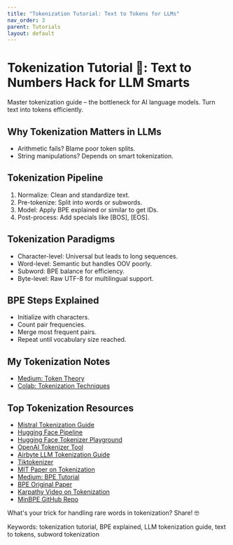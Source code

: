 ```yaml
---
title: "Tokenization Tutorial: Text to Tokens for LLMs"
nav_order: 3
parent: Tutorials
layout: default
---
```


# Tokenization Tutorial 🔢: Text to Numbers Hack for LLM Smarts
Master tokenization guide – the bottleneck for AI language models. Turn text into tokens efficiently.

## Why Tokenization Matters in LLMs
- Arithmetic fails? Blame poor token splits.
- String manipulations? Depends on smart tokenization.

## Tokenization Pipeline
1. Normalize: Clean and standardize text.
2. Pre-tokenize: Split into words or subwords.
3. Model: Apply BPE explained or similar to get IDs.
4. Post-process: Add specials like [BOS], [EOS].

## Tokenization Paradigms
- Character-level: Universal but leads to long sequences.
- Word-level: Semantic but handles OOV poorly.
- Subword: BPE balance for efficiency.
- Byte-level: Raw UTF-8 for multilingual support.

## BPE Steps Explained
- Initialize with characters.
- Count pair frequencies.
- Merge most frequent pairs.
- Repeat until vocabulary size reached.

## My Tokenization Notes
- [Medium: Token Theory](https://medium.com/@mshojaei77/introduction-to-tokenization-a-theoretical-perspective-b1cc22fe98c5)
- [Colab: Tokenization Techniques](https://colab.research.google.com/drive/1RwrtINbHTPBSRIoW8Zn9BRabxXguRRf0?usp=sharing)

## Top Tokenization Resources
- [Mistral Tokenization Guide](https://docs.mistral.ai/guides/tokenization/)
- [Hugging Face Pipeline](https://huggingface.co/docs/tokenizers/en/pipeline)
- [Hugging Face Tokenizer Playground](https://huggingface.co/spaces/Xenova/the-tokenizer-playground)
- [OpenAI Tokenizer Tool](https://platform.openai.com/tokenizer)
- [Airbyte LLM Tokenization Guide](https://airbyte.com/data-engineering-resources/llm-tokenization)
- [Tiktokenizer](https://tiktokenizer.vercel.app/)
- [MIT Paper on Tokenization](https://direct.mit.edu/coli/article/doi/10.1162/coli_a_00557/128327)
- [Medium: BPE Tutorial](https://medium.com/@mshojaei77/understanding-bpe-tokenization-a-hands-on-tutorial-80570314b12f)
- [BPE Original Paper](https://arxiv.org/abs/1508.07909)
- [Karpathy Video on Tokenization](https://www.youtube.com/watch?v=zduSFxRajkE)
- [MinBPE GitHub Repo](https://github.com/karpathy/minbpe)

What's your trick for handling rare words in tokenization? Share! 🤓

Keywords: tokenization tutorial, BPE explained, LLM tokenization guide, text to tokens, subword tokenization